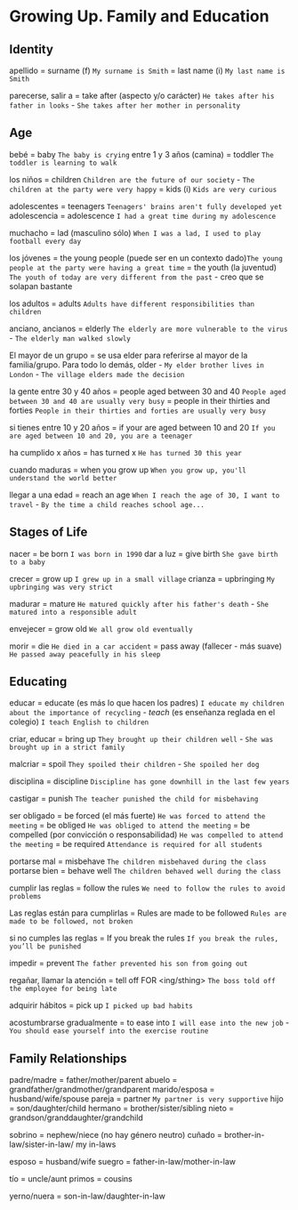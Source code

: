 # Growing Up. Family and Education

## Identity

apellido
    = surname (f) `My surname is Smith`
    = last name (i) `My last name is Smith`


parecerse, salir a = take after (aspecto y/o carácter) `He takes after his father in looks` - `She takes after her mother in personality`

## Age

bebé = baby `The baby is crying`
entre 1 y 3 años (camina) = toddler `The toddler is learning to walk`

los niños
    = children `Children are the future of our society` - `The children at the party were very happy`
    = kids (i) `Kids are very curious`

adolescentes = teenagers `Teenagers' brains aren't fully developed yet`
adolescencia
    = adolescence `I had a great time during my adolescence`

muchacho = lad (masculino sólo) `When I was a lad, I used to play football every day`

los jóvenes
    = the young people (puede ser en un contexto dado)`The young people at the party were having a great time`
    = the youth (la juventud) `The youth of today are very different from the past`
        - creo que se solapan bastante

los  adultos = adults `Adults have different responsibilities than children`

anciano, ancianos
    = elderly `The elderly are more vulnerable to the virus` - `The elderly man walked slowly`

El mayor de un grupo
    = se usa elder para referirse al mayor de la familia/grupo. Para todo lo demás, older
        - `My elder brother lives in London` - `The village elders made the decision`

la gente entre 30 y 40 años
    = people aged between 30 and 40 `People aged between 30 and 40 are usually very busy`
    = people in their thirties and forties `People in their thirties and forties are usually very busy`

si tienes entre 10 y 20 años
    = if your are aged between 10 and 20 `If you are aged between 10 and 20, you are a teenager`

ha cumplido x años = has turned x `He has turned 30 this year`

cuando maduras = when you grow up `When you grow up, you'll understand the world better`

llegar a una edad = reach an age `When I reach the age of 30, I want to travel` - `By the time a child reaches school age...`

## Stages of Life

nacer = be born `I was born in 1990`
dar a luz = give birth `She gave birth to a baby`

crecer = grow up `I grew up in a small village`
crianza = upbringing `My upbringing was very strict`

madurar = mature `He matured quickly after his father's death` - `She matured into a responsible adult`

envejecer = grow old `We all grow old eventually`

morir
    = die `He died in a car accident`
    = pass away (fallecer - más suave) `He passed away peacefully in his sleep`

## Educating

educar
    = educate (es más lo que hacen los padres) `I educate my children about the importance of recycling`
        - _teach_ (es enseñanza reglada en el colegio) `I teach English to children`

criar, educar = bring up `They brought up their children well` - `She was brought up in a strict family`

malcriar = spoil `They spoiled their children` - `She spoiled her dog`

disciplina = discipline `Discipline has gone downhill in the last few years`

castigar = punish `The teacher punished the child for misbehaving`

ser obligado
    = be forced (el más fuerte) `He was forced to attend the meeting`
    = be obliged `He was obliged to attend the meeting`
    = be compelled (por convicción o responsabilidad) `He was compelled to attend the meeting`
    = be required `Attendance is required for all students`

portarse mal = misbehave `The children misbehaved during the class`
portarse bien = behave well `The children behaved well during the class`

cumplir las reglas = follow the rules `We need to follow the rules to avoid problems`

Las reglas están para cumplirlas
    = Rules are made to be followed `Rules are made to be followed, not broken`

si no cumples las reglas
    = If you break the rules `If you break the rules, you’ll be punished`

impedir = prevent `The father prevented his son from going out`

regañar, llamar la atención
    = tell off FOR <ing/sthing> `The boss told off the employee for being late`

adquirir hábitos = pick up `I picked up bad habits`

acostumbrarse gradualmente
    = to ease into `I will ease into the new job` - `You should ease yourself into the exercise routine`


## Family Relationships

padre/madre = father/mother/parent
abuelo = grandfather/grandmother/grandparent
marido/esposa = husband/wife/spouse
pareja = partner `My partner is very supportive`
hijo = son/daughter/child
hermano = brother/sister/sibling
nieto = grandson/granddaughter/grandchild

sobrino = nephew/niece (no hay género neutro)
cuñado = brother-in-law/sister-in-law/ my in-laws

esposo = husband/wife
suegro = father-in-law/mother-in-law

tío = uncle/aunt
primos = cousins

yerno/nuera = son-in-law/daughter-in-law
